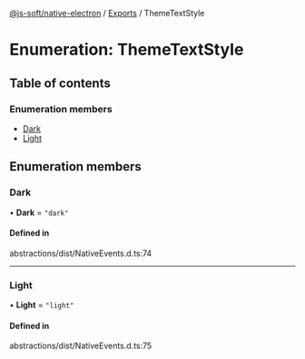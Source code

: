 [@js-soft/native-electron](../README.md) / [Exports](../modules.md) / ThemeTextStyle

# Enumeration: ThemeTextStyle

## Table of contents

### Enumeration members

-   [Dark](ThemeTextStyle.md#dark)
-   [Light](ThemeTextStyle.md#light)

## Enumeration members

### Dark

• **Dark** = `"dark"`

#### Defined in

abstractions/dist/NativeEvents.d.ts:74

---

### Light

• **Light** = `"light"`

#### Defined in

abstractions/dist/NativeEvents.d.ts:75

